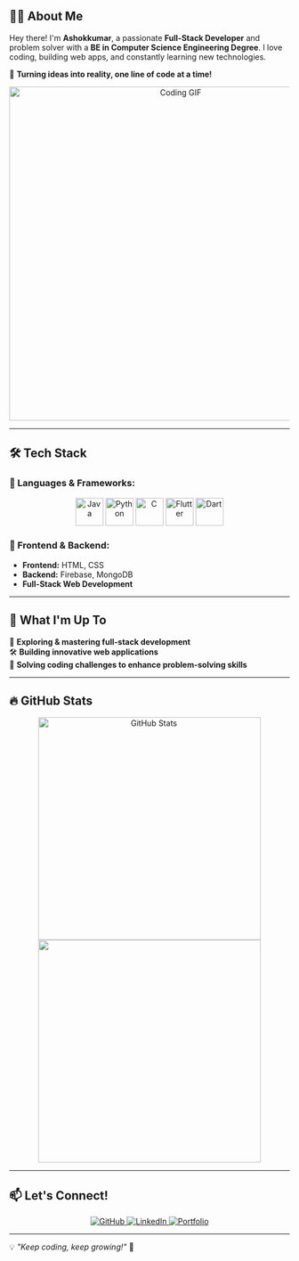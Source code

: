 ## 👨‍💻 About Me
Hey there! I'm **Ashokkumar**, a passionate **Full-Stack Developer** and problem solver with a **BE in Computer Science Engineering Degree**. I love coding, building web apps, and constantly learning new technologies.

📌 **Turning ideas into reality, one line of code at a time!**
<p align="center">
  <img src="https://media.giphy.com/media/qgQUggAC3Pfv687qPC/giphy.gif" width="600" alt="Coding GIF">
</p>

---

## 🛠️ Tech Stack
### 🚀 Languages & Frameworks:
<p align="center">
  <img src="https://cdn.jsdelivr.net/gh/devicons/devicon/icons/java/java-original.svg" alt="Java" width="50" height="50"/>
  <img src="https://cdn.jsdelivr.net/gh/devicons/devicon/icons/python/python-original.svg" alt="Python" width="50" height="50"/>
  <img src="https://cdn.jsdelivr.net/gh/devicons/devicon/icons/c/c-original.svg" alt="C" width="50" height="50"/>
  <img src="https://cdn.jsdelivr.net/gh/devicons/devicon/icons/flutter/flutter-original.svg" alt="Flutter" width="50" height="50"/>
  <img src="https://cdn.jsdelivr.net/gh/devicons/devicon/icons/dart/dart-original.svg" alt="Dart" width="50" height="50"/>
</p>

### 🎨 Frontend & Backend:
- **Frontend:** HTML, CSS  
- **Backend:** Firebase, MongoDB  
- **Full-Stack Web Development**

---

## 🌱 What I'm Up To
🚀 **Exploring & mastering full-stack development**  
🛠️ **Building innovative web applications**  
🎯 **Solving coding challenges to enhance problem-solving skills**

---

## 🔥 GitHub Stats
<p align="center">
  <img src="https://github-readme-stats.vercel.app/api?username=Ashokkumar-o-o&show_icons=true&theme=radical" alt="GitHub Stats" width="400">
  <img src="https://github-readme-streak-stats.herokuapp.com/?user=Ashokkumar-o-o&theme=radical" width="400">
</p>

---

## 📫 Let's Connect!
<p align="center">
  <a href="https://github.com/your-username" target="_blank">
    <img src="https://img.shields.io/badge/GitHub-%23121011.svg?&style=for-the-badge&logo=github&logoColor=white" alt="GitHub"/>
  </a>
  <a href="https://www.linkedin.com/in/your-linkedin/" target="https://www.linkedin.com/in/ashokkumar-o-o/">
    <img src="https://img.shields.io/badge/LinkedIn-%230077B5.svg?&style=for-the-badge&logo=linkedin&logoColor=white" alt="LinkedIn"/>
  </a>
  <a href="https://your-portfolio-link.com" target="_blank">
    <img src="https://img.shields.io/badge/Portfolio-%23ff9800.svg?&style=for-the-badge&logo=firefox&logoColor=white" alt="Portfolio"/>
  </a>
</p>

---

💡 *"Keep coding, keep growing!"* 🚀
<!---
Ashokkumar-o-o/Ashokkumar-o-o is a ✨ special ✨ repository because its `README.md` (this file) appears on your GitHub profile.
You can click the Preview link to take a look at your changes.
--->
